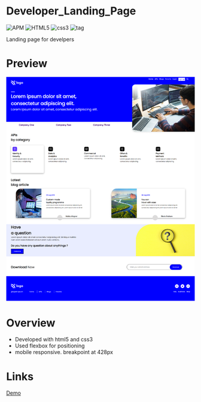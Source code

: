 # Developer_Landing_Page
![APM](https://img.shields.io/apm/l/vim-mode)
![HTML5](https://img.shields.io/badge/HTML-5-red)
![css3](https://img.shields.io/badge/CSS-3-blue)
![tag](https://img.shields.io/badge/tag-v.0.0.1-yellow)

Landing page for develpers

# Preview
![img](./images/final.png)



 <!-- Overview section  -->
 # Overview
 - Developed with html5 and css3
 - Used flexbox for positioning
 - mobile responsive. breakpoint at 428px
 
 # Links
[Demo](https://developer-home-page-p1.netlify.app/)